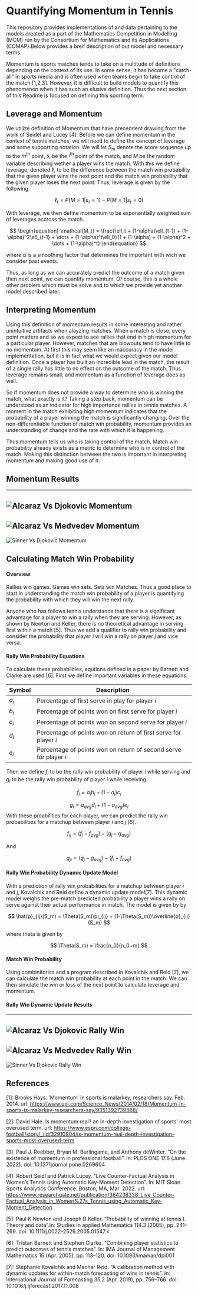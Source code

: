 # Quantifying Momentum in Tennis
This repository provides implementations of and data pertaining to the models created as a part of the Mathematics Competition in Modelling (MCM) run by the Consortium for Mathematics and its Applications (COMAP).Below provides a breif description of out model and necessary terms.

Momentum is sports matches tends to take on a multitude of definitions depending on the context of its use. In some sense, it has become a "catch-all" in sports media and is often used when teams begin to take control of the match [1,2,3]. However, it is difficult to build models to quantify this phenomenon when it has such an elusive definition. Thus the next section of this Readme is focused on defining this sporting term.

## Leverage and Momentum
We utilize definition of Momentum that have precendent drawing from the work of Seidel and Lucey [4]. Before we can define momentum in the context of tennis matches, we will need to define the concept of leverage and some supporting notation. We will let $S_{m}$ denote the score sequence up to the $m^{\text{th}}$ point, $s_i$ be the $i^{\text{th}}$ point of the match, and $M$ be the random variable describing wether a player wins the match. With this we define leverage, denoted $\ell$, to be the difference between the match win probability that the given player wins the next point and the match win probability that the given player loses the next point. Thus, leverage is given by the following.

$$
\begin{equation}
\ell_t =   P(M=1 | s_t = 1) - P(M=1 | s_t = 0)
\end{equation}
$$

With leverage, we then define momentum to be exponentially weighted sum of leverages accross the match.

$$
\begin{equation}
\mathcal{M_t} =  \frac{\ell_t + (1-\alpha)\ell_{t-1} + (1-\alpha)^2\ell_{t-1} + \dots + (1-\alpha)^t\ell_0}{1 + (1-\alpha) + (1-\alpha)^2 + \dots + (1-\alpha)^t}
\end{equation}
$$

where $\alpha$ is a smoothing factor that determines the important with wich we consider past events.

Thus, as long as we can accurately predict the outcome of a match given then next point, we can quantify momentum. Of course, this is a whole other problem which must be solve and to which we provide yet another model described later.

## Interpreting Momentum
Using this definition of momentum results in some interesting and rather unintuitive artifacts when alayzing matches. When a match is close, every point matters and so we expect to see rallies that end in high momentum for a particular player. However, matches that are blowouts tend to have little to no momentum. At first this may seem like an inaccuracy in the model implementation, but it is in fact what we would expect given our model definition. Once a player has built an incredible lead in the match, the result of a single rally has little to no effect on the outcome of the match. Thus leverage remains small, and momentum as a function of leverage does as well.

So if momentum does not provide a way to determine who is winning the match, what exactly is it? Taking a step back, momentum can be understood as an indicator for high importance rallies in tennis matches. A moment in the match exhibiting high momentum indicates that the probability of a player winning the match is significantly changing. Over the non-differentiable function of match win probability, momentum provides an understanding of change and the rate with which it is happening.

Thus momentum tells us who is taking control of the match. Match win probability already exists as a metric to determine who is in control of the match. Making this distinction between the two is important in interpreting momentum and making good use of it.

## Momentum Results
---
![Alcaraz Vs Djokovic Momentum](figures/AvD_momentum.png "Alcaraz Vs Djokovic Momentum")
---
![Alcaraz Vs Medvedev Momentum](figures/AvM_momentum.png "Alcaraz Vs Medvedev Momentum")
---
![Sinner Vs Djokovic Momentum](figures/SvD_momentum.png "Sinner Vs Djokovic Momentum")

## Calculating Match Win Probability
#### Overview
Rallies win games. Games win sets. Sets win Matches. Thus a good place to start in understanding the match win probability of a player is quantifying the probability with which they will win the next rally. 

Anyone who has follows tennis understands that there is a significant advantage for a player to win a rally when they are serving. However, as shown by Newton and Keller, there is no theoretical advantage in serving first within a match [5]. Thus we add a qualifier to rally win probability and consider the probability that player $i$ will win a rally on player $j$ and vice versa.

#### Rally Win Probability Equations
To calculate these probabilities, equtions defined in a paper by Barnett and Clarke are used [6]. First we define important variables in these equations.

| Symbol | Description |
|--------|-------------|
| $a_i$ | Percentage of first serve in play for player $i$ |
| $b_i$ | Percentage of points won on first serve for player $i$ |
| $c_i$ | Percentage of points won on second serve for player $i$ |
| $d_i$ | Percentage of points won on return of first serve for player $i$ |
| $e_i$ | Percentage of points won on return of second serve for player $i$ |

Then we define $f_i$ to be the rally win probability of player $i$ while serving and $g_i$ to be the rally win probability of player $i$ while receiving.

$$
f_i = a_i b_i + (1 - a_i) c_i
$$

$$
g_i = a_{avg} d_i + (1 - a_{avg}) e_i
$$
With these proabilities for each player, we can predict the rally win probabilities for a matchup between player $i$ and $j$ [6].

$$
f_{ij} = (f_i - f_{avg}) - (g_j - g_{avg})
$$

And

$$
g_{ji} = (g_j - g_{avg}) - (f_i - f_{avg})
$$

#### Rally Win Probability Dynamic Update Model
With a prediction of rally win probabilities for a matchup between player $i$ and $j$, Kovalchik and Reid define a dynamic update model[7]. This dynamic model weighs the pre-match predicted probability a player wins a rally on serve against their actual performance in match. The model is given by by

$$
\hat{p}_{ij}(S_m) = \Theta(S_m)\pi_{ij} + (1-\Theta(S_m))\overline{p}_{ij}(S_m)
$$

where theta is given by

$$
\Theta(S_m) = \frac{n_0}{n_0+m}
$$

#### Match Win Probability
Using combinitorics and a program described in Kovalchik and Reid [7], we can calculate the match win probability at each point in the match. We can then simulate the win or loss of the next point to calculate leverage and momentum.

#### Rally Win Dynamic Update Results
---
![Alcaraz Vs Djokovic Rally Win](figures/AvD_prob.png "Alcaraz Vs Djokovic Momentum")
---
![Alcaraz Vs Medvedev Rally Win](figures/AvM_prob.png "Alcaraz Vs Medvedev Momentum")
---
![Sinner Vs Djokovic Rally Win](figures/SvD_prob.png "Sinner Vs Djokovic Momentum")

## References
[1]: Brooks Hays. ’Momentum’ in sports is malarkey, researchers say. Feb. 2014. url: https://www.upi.com/Science_News/2014/02/18/Momentum-in-sports-is-malarkey-researchers-say/9351392739888/

[2]: David Hale. Is momentum real? an in-depth investigation of sports’ most overused term. url: https://www.espn.com/college-football/story/_/id/32910904/is-momentum-real-depth-investigation-sports-most-overused-term

[3]: Paul J. Roebber, Bryan M. Burlingame, and Anthony deWinter. “On the existence of momentum in professional football”. In: PLOS ONE 17.6 (June 2022). doi: 10.1371journal.pone.0269604

[4]: Robert Seidl and Patrick Lucey. “Live Counter-Factual Analysis in Women’s Tennis using Automatic Key-Moment Detection”. In: MIT Sloan Sports Analytics Conference. Boston, MA, Mar. 2022. url: https://www.researchgate.net/publication/364238338_Live_Counter-Factual_Analysis_in_Women%27s_Tennis_using_Automatic_Key-Moment_Detection.

[5]: Paul K Newton and Joseph B Keller. “Probability of winning at tennis I. Theory and data”.In: Studies in applied Mathematics 114.3 (2005), pp. 241–269. doi: 10.1111/j.0022-2526.2005.01547.x

[6]: Tristan Barnett and Stephen Clarke. “Combining player statistics to predict outcomes of tennis matches”. In: IMA Journal of Management Mathematics 16 (Apr. 2005), pp. 113–120. doi: 10.1093/imaman/dpi001

[7]: Stephanie Kovalchik and Machar Reid. “A calibration method with dynamic updates for within-match forecasting of wins in tennis”. In: International Journal of Forecasting 35.2 (Apr. 2019), pp. 756–766. doi: 10.1016/j.ijforecast.2017.11.008